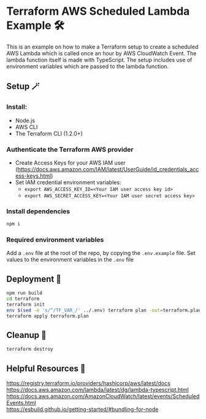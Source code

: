 # Terraform AWS Scheduled Lambda Example 🛠

This is an example on how to make a Terraform setup to create a scheduled AWS Lambda which is called once an hour by AWS CloudWatch Event.
The lambda function itself is made with TypeScript.
The setup includes use of environment variables which are passed to the lambda function.

## Setup 🪄

### Install:
- Node.js
- AWS CLI
- The Terraform CLI (1.2.0+)

### Authenticate the Terraform AWS provider
- Create Access Keys for your AWS IAM user (https://docs.aws.amazon.com/IAM/latest/UserGuide/id_credentials_access-keys.html)
- Set IAM credential environment variables:
  - `export AWS_ACCESS_KEY_ID=<Your IAM user access key id>`
  - `export AWS_SECRET_ACCESS_KEY=<Your IAM user secret access key>`

### Install dependencies
```bash
npm i
```

### Required environment variables
Add a `.env` file at the root of the repo, by copying the `.env.example` file.
Set values to the environment variables in the `.env` file

## Deployment 🚚
```bash
npm run build
cd terraform
terraform init
env $(sed -e 's/^/TF_VAR_/' ../.env) terraform plan -out=terraform.plan
terraform apply terraform.plan
```

## Cleanup 🧹
```bash
terraform destroy
```

## Helpful Resources 🫡
https://registry.terraform.io/providers/hashicorp/aws/latest/docs \
https://docs.aws.amazon.com/lambda/latest/dg/lambda-typescript.html \
https://docs.aws.amazon.com/AmazonCloudWatch/latest/events/ScheduledEvents.html \
https://esbuild.github.io/getting-started/#bundling-for-node
